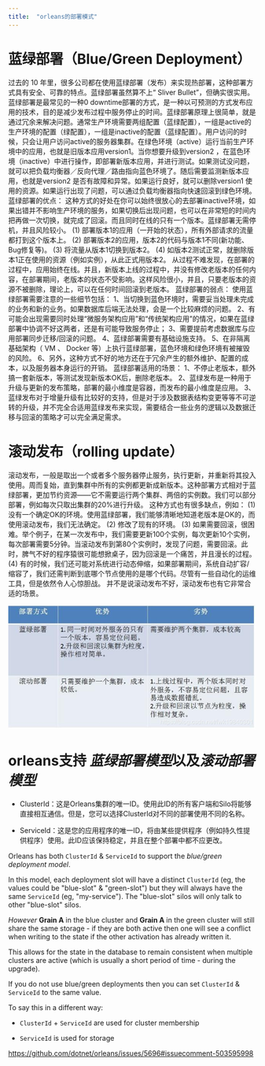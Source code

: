 ```yaml
---
title:  "orleans的部署模式"
---
```


# 蓝绿部署（Blue/Green Deployment）

过去的 10 年里，很多公司都在使用蓝绿部署（发布）来实现热部署，这种部署方式具有安全、可靠的特点。蓝绿部署虽然算不上“ Sliver Bullet”，但确实很实用。
蓝绿部署是最常见的一种0 downtime部署的方式，是一种以可预测的方式发布应用的技术，目的是减少发布过程中服务停止的时间。蓝绿部署原理上很简单，就是通过冗余来解决问题。通常生产环境需要两组配置（蓝绿配置），一组是active的生产环境的配置（绿配置），一组是inactive的配置（蓝绿配置）。用户访问的时候，只会让用户访问active的服务器集群。在绿色环境（active）运行当前生产环境中的应用，也就是旧版本应用version1。当你想要升级到version2 ，在蓝色环境（inactive）中进行操作，即部署新版本应用，并进行测试。如果测试没问题，就可以把负载均衡器／反向代理／路由指向蓝色环境了。随后需要监测新版本应用，也就是version2 是否有故障和异常。如果运行良好，就可以删除version1 使用的资源。如果运行出现了问题，可以通过负载均衡器指向快速回滚到绿色环境。
蓝绿部署的优点：
这种方式的好处在你可以始终很放心的去部署inactive环境，如果出错并不影响生产环境的服务，如果切换后出现问题，也可以在非常短的时间内把再做一次切换，就完成了回滚。而且同时在线的只有一个版本。蓝绿部署无需停机，并且风险较小。
(1) 部署版本1的应用（一开始的状态），所有外部请求的流量都打到这个版本上。
(2) 部署版本2的应用，版本2的代码与版本1不同(新功能、Bug修复等)。
(3) 将流量从版本1切换到版本2。
(4) 如版本2测试正常，就删除版本1正在使用的资源（例如实例），从此正式用版本2。
从过程不难发现，在部署的过程中，应用始终在线。并且，新版本上线的过程中，并没有修改老版本的任何内容，在部署期间，老版本的状态不受影响。这样风险很小，并且，只要老版本的资源不被删除，理论上，可以在任何时间回滚到老版本。
蓝绿部署的弱点：
使用蓝绿部署需要注意的一些细节包括：
1、当切换到蓝色环境时，需要妥当处理未完成的业务和新的业务。如果数据库后端无法处理，会是一个比较麻烦的问题。
2、有可能会出现需要同时处理“微服务架构应用”和“传统架构应用”的情况，如果在蓝绿部署中协调不好这两者，还是有可能导致服务停止；
3、需要提前考虑数据库与应用部署同步迁移/回滚的问题。
4、蓝绿部署需要有基础设施支持。
5、在非隔离基础架构（ VM 、 Docker 等）上执行蓝绿部署，蓝色环境和绿色环境有被摧毁的风险。
6、另外，这种方式不好的地方还在于冗余产生的额外维护、配置的成本，以及服务器本身运行的开销。
蓝绿部署适用的场景：
1、不停止老版本，额外搞一套新版本，等测试发现新版本OK后，删除老版本。
2、蓝绿发布是一种用于升级与更新的发布策略，部署的最小维度是容器，而发布的最小维度是应用。
3、蓝绿发布对于增量升级有比较好的支持，但是对于涉及数据表结构变更等等不可逆转的升级，并不完全合适用蓝绿发布来实现，需要结合一些业务的逻辑以及数据迁移与回滚的策略才可以完全满足需求。

# 滚动发布（rolling update）

滚动发布，一般是取出一个或者多个服务器停止服务，执行更新，并重新将其投入使用。周而复始，直到集群中所有的实例都更新成新版本。这种部署方式相对于蓝绿部署，更加节约资源——它不需要运行两个集群、两倍的实例数。我们可以部分部署，例如每次只取出集群的20%进行升级。
这种方式也有很多缺点，例如：
(1) 没有一个确定OK的环境。使用蓝绿部署，我们能够清晰地知道老版本是OK的，而使用滚动发布，我们无法确定。
(2) 修改了现有的环境。
(3) 如果需要回滚，很困难。举个例子，在某一次发布中，我们需要更新100个实例，每次更新10个实例，每次部署需要5分钟。当滚动发布到第80个实例时，发现了问题，需要回滚。此时，脾气不好的程序猿很可能想掀桌子，因为回滚是一个痛苦，并且漫长的过程。
(4) 有的时候，我们还可能对系统进行动态伸缩，如果部署期间，系统自动扩容/缩容了，我们还需判断到底哪个节点使用的是哪个代码。尽管有一些自动化的运维工具，但是依然令人心惊胆战。
并不是说滚动发布不好，滚动发布也有它非常合适的场景。

![img](../../public/images/2020-02-03-orleans-Deployment/20190516171224267.png)

# orleans支持 *蓝绿部署模型*以及*滚动部署模型*

- ClusterId：这是Orleans集群的唯一ID。使用此ID的所有客户端和Silo将能够直接相互通信。但是，您可以选择ClusterId对不同的部署使用不同的名称。

- ServiceId：这是您的应用程序的唯一ID，将由某些提供程序（例如持久性提供程序）使用。此ID应该保持稳定，并且在整个部署中都不应更改。

Orleans has both `ClusterId` & `ServiceId` to support the *blue/green deployment model*.

In this model, each deployment slot will have a distinct `ClusterId` (eg, the values could be "blue-slot" & "green-slot") but they will always have the same `ServiceId` (eg, "my-service"). The "blue-slot" silos will only talk to other "blue-slot" silos.

*However* **Grain A** in the blue cluster and **Grain A** in the green cluster will still share the same storage - if they are both active then one will see a conflict when writing to the state if the other activation has already written it.

This allows for the state in the database to remain consistent when multiple clusters are active (which is usually a short period of time - during the upgrade).

If you do not use blue/green deployments then you can set `ClusterId` & `ServiceId` to the same value.

To say this in a different way:

- `ClusterId` + `ServiceId` are used for cluster membership

- `ServiceId` is used for storage

<https://github.com/dotnet/orleans/issues/5696#issuecomment-503595998>